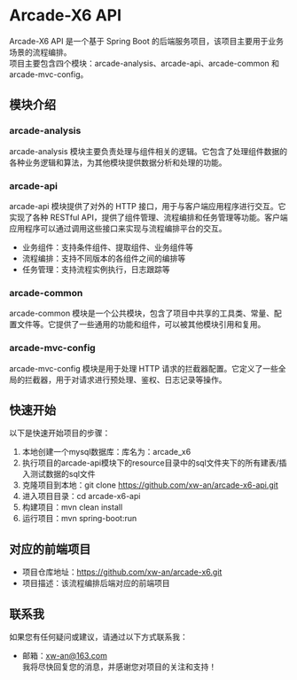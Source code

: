# Arcade-X6 API
  Arcade-X6 API 是一个基于 Spring Boot 的后端服务项目，该项目主要用于业务场景的流程编排。  
  项目主要包含四个模块：arcade-analysis、arcade-api、arcade-common 和 arcade-mvc-config。

## 模块介绍
### arcade-analysis
arcade-analysis 模块主要负责处理与组件相关的逻辑。它包含了处理组件数据的各种业务逻辑和算法，为其他模块提供数据分析和处理的功能。

### arcade-api
arcade-api 模块提供了对外的 HTTP 接口，用于与客户端应用程序进行交互。它实现了各种 RESTful API，提供了组件管理、流程编排和任务管理等功能。客户端应用程序可以通过调用这些接口来实现与流程编排平台的交互。
- 业务组件：支持条件组件、提取组件、业务组件等
- 流程编排：支持不同版本的各组件之间的编排等
- 任务管理：支持流程实例执行，日志跟踪等

### arcade-common
arcade-common 模块是一个公共模块，包含了项目中共享的工具类、常量、配置文件等。它提供了一些通用的功能和组件，可以被其他模块引用和复用。

### arcade-mvc-config
arcade-mvc-config 模块是用于处理 HTTP 请求的拦截器配置。它定义了一些全局的拦截器，用于对请求进行预处理、鉴权、日志记录等操作。

## 快速开始
以下是快速开始项目的步骤：
1. 本地创建一个mysql数据库：库名为：arcade_x6
2. 执行项目的arcade-api模块下的resource目录中的sql文件夹下的所有建表/插入测试数据的sql文件
3. 克隆项目到本地：git clone https://github.com/xw-an/arcade-x6-api.git
4. 进入项目目录：cd arcade-x6-api
5. 构建项目：mvn clean install
6. 运行项目：mvn spring-boot:run

## 对应的前端项目
- 项目仓库地址：https://github.com/xw-an/arcade-x6.git
- 项目描述：该流程编排后端对应的前端项目

## 联系我
如果您有任何疑问或建议，请通过以下方式联系我：
- 邮箱：xw-an@163.com<br>
我将尽快回复您的消息，并感谢您对项目的关注和支持！
